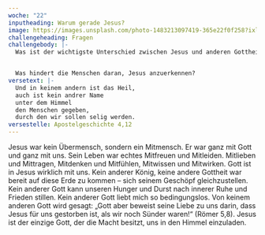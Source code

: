 ```yaml
---
woche: "22"
inputheading: Warum gerade Jesus?
image: https://images.unsplash.com/photo-1483213097419-365e22f0f258?ixlib=rb-1.2.1&ixid=eyJhcHBfaWQiOjEyMDd9&auto=format&fit=crop&w=1350&q=80
challengeheading: Fragen
challengebody: |-
  Was ist der wichtigste Unterschied zwischen Jesus und anderen Gottheiten?


  Was hindert die Menschen daran, Jesus anzuerkennen?
versetext: |-
  Und in keinem andern ist das Heil,
  auch ist kein andrer Name
  unter dem Himmel
  den Menschen gegeben,
  durch den wir sollen selig werden.
versestelle: Apostelgeschichte 4,12
---
```

Jesus war kein Übermensch, sondern ein
Mitmensch. Er war ganz mit Gott und
ganz mit uns. Sein Leben war echtes
Mitfreuen und Mitleiden. Mitlieben und
Mittragen, Mitdenken und Mitfühlen,
Mitwissen und Mitwirken. Gott ist in
Jesus wirklich mit uns.
Kein anderer König, keine andere
Gottheit war bereit auf diese Erde
zu kommen – sich seinem Geschöpf
gleichzustellen. Kein anderer Gott kann
unseren Hunger und Durst nach innerer
Ruhe und Frieden stillen. Kein anderer
Gott liebt mich so bedingungslos. Von
keinem anderen Gott wird gesagt: „Gott
aber beweist seine Liebe zu uns darin,
dass Jesus für uns gestorben ist, als wir
noch Sünder waren!“ (Römer 5,8).
Jesus ist der einzige Gott, der die Macht
besitzt, uns in den Himmel einzuladen.